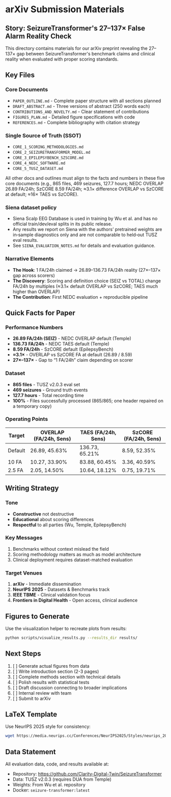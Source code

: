 # arXiv Submission Materials

## Story: SeizureTransformer's 27–137× False Alarm Reality Check

This directory contains materials for our arXiv preprint revealing the 27–137× gap between SeizureTransformer's benchmark claims and clinical reality when evaluated with proper scoring standards.

## Key Files

### Core Documents
- `PAPER_OUTLINE.md` - Complete paper structure with all sections planned
- `DRAFT_ABSTRACT.md` - Three versions of abstract (250 words each)
- `CONTRIBUTIONS_AND_NOVELTY.md` - Clear statement of contributions
- `FIGURES_PLAN.md` - Detailed figure specifications with code
- `REFERENCES.md` - Complete bibliography with citation strategy

### Single Source of Truth (SSOT)
- `CORE_1_SCORING_METHODOLOGIES.md`
- `CORE_2_SEIZURETRANSFORMER_MODEL.md`
- `CORE_3_EPILEPSYBENCH_SZSCORE.md`
- `CORE_4_NEDC_SOFTWARE.md`
- `CORE_5_TUSZ_DATASET.md`

All other docs and outlines must align to the facts and numbers in these five core documents (e.g., 865 files, 469 seizures, 127.7 hours; NEDC OVERLAP 26.89 FA/24h; SzCORE 8.59 FA/24h; ≈3.1× difference OVERLAP vs SzCORE at default; ≈16× TAES vs SzCORE).

### Siena dataset policy
- Siena Scalp EEG Database is used in training by Wu et al. and has no official train/dev/eval splits in its public release.
- Any results we report on Siena with the authors’ pretrained weights are in‑sample diagnostics only and are not comparable to held‑out TUSZ eval results.
- See `SIENA_EVALUATION_NOTES.md` for details and evaluation guidance.

### Narrative Elements
- **The Hook**: 1 FA/24h claimed → 26.89–136.73 FA/24h reality (27×–137× gap across scorers)
- **The Discovery**: Scoring and definition choice (SEIZ vs TOTAL) change FA/24h by multiples (≈3.1× default OVERLAP vs SzCORE; TAES much higher than OVERLAP)
- **The Contribution**: First NEDC evaluation + reproducible pipeline

## Quick Facts for Paper

### Performance Numbers
- **26.89 FA/24h (SEIZ)** - NEDC OVERLAP default (Temple)
- **136.73 FA/24h** - NEDC TAES default (Temple)
- **8.59 FA/24h** - SzCORE default (EpilepsyBench)
- **≈3.1×** - OVERLAP vs SzCORE FA at default (26.89 / 8.59)
- **27×–137×** - Gap to “1 FA/24h” claim depending on scorer

### Dataset
- **865 files** - TUSZ v2.0.3 eval set
- **469 seizures** - Ground truth events
- **127.7 hours** - Total recording time
- **100%** - Files successfully processed (865/865; one header repaired on a temporary copy)

### Operating Points
| Target | OVERLAP (FA/24h, Sens) | TAES (FA/24h, Sens) | SzCORE (FA/24h, Sens) |
|--------|-------------------------|---------------------|------------------------|
| Default | 26.89, 45.63% | 136.73, 65.21% | 8.59, 52.35% |
| 10 FA | 10.27, 33.90% | 83.88, 60.45% | 3.36, 40.59% |
| 2.5 FA | 2.05, 14.50% | 10.64, 18.12% | 0.75, 19.71% |

## Writing Strategy

### Tone
- **Constructive** not destructive
- **Educational** about scoring differences
- **Respectful** to all parties (Wu, Temple, EpilepsyBench)

### Key Messages
1. Benchmarks without context mislead the field
2. Scoring methodology matters as much as model architecture
3. Clinical deployment requires dataset-matched evaluation

### Target Venues
1. **arXiv** - Immediate dissemination
2. **NeurIPS 2025** - Datasets & Benchmarks track
3. **IEEE TBME** - Clinical validation focus
4. **Frontiers in Digital Health** - Open access, clinical audience

## Figures to Generate

Use the visualization helper to recreate plots from results:

```bash
python scripts/visualize_results.py --results_dir results/
```

## Next Steps

1. [ ] Generate actual figures from data
2. [ ] Write introduction section (2-3 pages)
3. [ ] Complete methods section with technical details
4. [ ] Polish results with statistical tests
5. [ ] Draft discussion connecting to broader implications
6. [ ] Internal review with team
7. [ ] Submit to arXiv

## LaTeX Template

Use NeurIPS 2025 style for consistency:
```bash
wget https://media.neurips.cc/Conferences/NeurIPS2025/Styles/neurips_2025.sty
```

## Data Statement

All evaluation data, code, and results available at:
- Repository: https://github.com/Clarity-Digital-Twin/SeizureTransformer
- Data: TUSZ v2.0.3 (requires DUA from Temple)
- Weights: From Wu et al. repository
- Docker: `seizure-transformer:latest`
